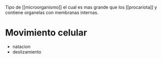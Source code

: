 Tipo de [[microorganismo]] el cual es mas grande que los [[procariota]] y contiene organelas con membranas internas.

# Movimiento celular
- natacion
- deslizamiento



